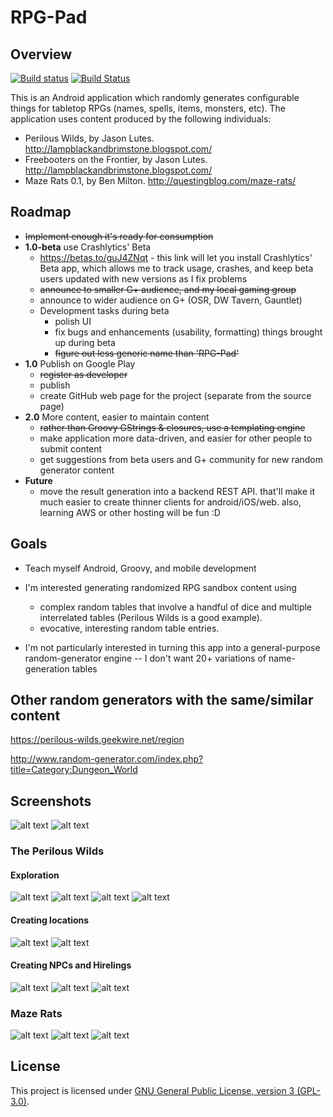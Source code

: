 # RPG-Pad

## Overview

[![Build status](https://circleci.com/gh/stevesea/RPGpad.svg?&style=shield&circle-token=d5b638c2be4157b4b3bdd347bd139c392968d7db)](https://circleci.com/gh/stevesea/RPGpad)
[![Build Status](https://travis-ci.org/stevesea/RPGpad.svg?branch=master)](https://travis-ci.org/stevesea/RPGpad)

This is an Android application which randomly generates configurable things for tabletop RPGs
(names, spells, items, monsters, etc). The application uses content produced by the following individuals:

* Perilous Wilds, by Jason Lutes. http://lampblackandbrimstone.blogspot.com/
* Freebooters on the Frontier, by Jason Lutes. http://lampblackandbrimstone.blogspot.com/
* Maze Rats 0.1, by Ben Milton. http://questingblog.com/maze-rats/

## Roadmap

* ~~Implement enough it's ready for consumption~~
* **1.0-beta** use Crashlytics' Beta
    * https://betas.to/guJ4ZNqt  - this link will let you install Crashlytics' Beta app, which allows
     me to track usage, crashes, and keep beta users updated with new versions as I fix problems
    * ~~announce to smaller G+ audience, and my local gaming group~~
    * announce to wider audience on G+ (OSR, DW Tavern, Gauntlet)
    * Development tasks during beta
        * polish UI
        * fix bugs and enhancements (usability, formatting) things brought up during beta
        * ~~figure out less generic name than 'RPG-Pad'~~
* **1.0** Publish on Google Play
    * ~~register as developer~~
    * publish
    * create GitHub web page for the project (separate from the source page)
* **2.0** More content, easier to maintain content
    * ~~rather than Groovy GStrings & closures, use a templating engine~~
    * make application more data-driven, and easier for other people to submit content
    * get suggestions from beta users and G+ community for new random generator content
* **Future**
    * move the result generation into a backend REST API. that'll make it much easier to create
      thinner clients for android/iOS/web. also, learning AWS or other hosting will be fun :D


## Goals

* Teach myself Android, Groovy, and mobile development
* I'm interested generating randomized RPG sandbox content using
  * complex random tables that involve a handful of dice and multiple
    interrelated tables (Perilous Wilds is a good example).
  * evocative, interesting random table entries.

* I'm not particularly interested in turning this app into a general-purpose random-generator engine --
  I don't want 20+ variations of name-generation tables


## Other random generators with the same/similar content

https://perilous-wilds.geekwire.net/region

http://www.random-generator.com/index.php?title=Category:Dungeon_World


## Screenshots

![alt text](https://github.com/stevesea/RPGpad/raw/master/docs/images/initial_screen.png "The initial screen")
![alt text](https://github.com/stevesea/RPGpad/raw/master/docs/images/nav_drawer.png "Sliding nav bar, acknowledgements")

### The Perilous Wilds

#### Exploration

![alt text](https://github.com/stevesea/RPGpad/raw/master/docs/images/pw_danger.png "Perilous Wilds - Danger")
![alt text](https://github.com/stevesea/RPGpad/raw/master/docs/images/pw_discovery.png "Perilous Wilds - Discovery")
![alt text](https://github.com/stevesea/RPGpad/raw/master/docs/images/pw_explore_dungeon.png "Perilous Wilds - Explore Dungeon")
![alt text](https://github.com/stevesea/RPGpad/raw/master/docs/images/pw_treasure.png "Perilous Wilds - Treasure ")

#### Creating locations

![alt text](https://github.com/stevesea/RPGpad/raw/master/docs/images/pw_dungeon.png "Perilous Wilds - Dungeon ")
![alt text](https://github.com/stevesea/RPGpad/raw/master/docs/images/pw_steading.png "Perilous Wilds - Steading ")

#### Creating NPCs and Hirelings

![alt text](https://github.com/stevesea/RPGpad/raw/master/docs/images/pw_follower.png "Perilous Wilds - Follower ")
![alt text](https://github.com/stevesea/RPGpad/raw/master/docs/images/pw_npc.png "Perilous Wilds - NPC ")
![alt text](https://github.com/stevesea/RPGpad/raw/master/docs/images/pw_monster.png "Perilous Wilds - Monster ")

### Maze Rats

![alt text](https://github.com/stevesea/RPGpad/raw/master/docs/images/mr_chars.png "Maze Rats - characters")
![alt text](https://github.com/stevesea/RPGpad/raw/master/docs/images/mr_monsters.png "Maze Rats - monsters")
![alt text](https://github.com/stevesea/RPGpad/raw/master/docs/images/mr_spells.png "Maze Rats - spells")


## License
This project is licensed under [GNU General Public License, version 3 (GPL-3.0)](https://opensource.org/licenses/GPL-3.0).

